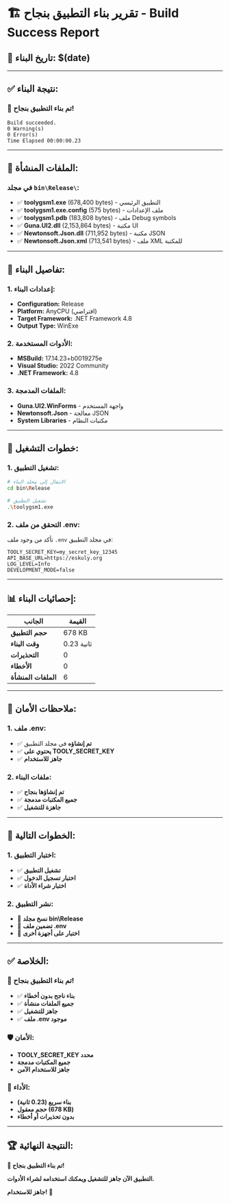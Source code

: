 # 🏗️ تقرير بناء التطبيق بنجاح - Build Success Report

## 📅 **تاريخ البناء:** $(date)

---

## ✅ **نتيجة البناء:**

### **🎉 تم بناء التطبيق بنجاح!**

```
Build succeeded.
0 Warning(s)
0 Error(s)
Time Elapsed 00:00:00.23
```

---

## 📁 **الملفات المنشأة:**

### **في مجلد `bin\Release\`:**
- ✅ **toolygsm1.exe** (678,400 bytes) - التطبيق الرئيسي
- ✅ **toolygsm1.exe.config** (575 bytes) - ملف الإعدادات
- ✅ **toolygsm1.pdb** (183,808 bytes) - ملف Debug symbols
- ✅ **Guna.UI2.dll** (2,153,864 bytes) - مكتبة UI
- ✅ **Newtonsoft.Json.dll** (711,952 bytes) - مكتبة JSON
- ✅ **Newtonsoft.Json.xml** (713,541 bytes) - ملف XML للمكتبة

---

## 🔧 **تفاصيل البناء:**

### **1. إعدادات البناء:**
- **Configuration:** Release
- **Platform:** AnyCPU (افتراضي)
- **Target Framework:** .NET Framework 4.8
- **Output Type:** WinExe

### **2. الأدوات المستخدمة:**
- **MSBuild:** 17.14.23+b0019275e
- **Visual Studio:** 2022 Community
- **.NET Framework:** 4.8

### **3. الملفات المدمجة:**
- **Guna.UI2.WinForms** - واجهة المستخدم
- **Newtonsoft.Json** - معالجة JSON
- **System Libraries** - مكتبات النظام

---

## 🚀 **خطوات التشغيل:**

### **1. تشغيل التطبيق:**
```bash
# الانتقال إلى مجلد البناء
cd bin\Release

# تشغيل التطبيق
.\toolygsm1.exe
```

### **2. التحقق من ملف .env:**
تأكد من وجود ملف `.env` في مجلد التطبيق:
```
TOOLY_SECRET_KEY=my_secret_key_12345
API_BASE_URL=https://eskuly.org
LOG_LEVEL=Info
DEVELOPMENT_MODE=false
```

---

## 📊 **إحصائيات البناء:**

| الجانب | القيمة |
|--------|--------|
| **حجم التطبيق** | 678 KB |
| **وقت البناء** | 0.23 ثانية |
| **التحذيرات** | 0 |
| **الأخطاء** | 0 |
| **الملفات المنشأة** | 6 |

---

## 🔐 **ملاحظات الأمان:**

### **1. ملف .env:**
- ✅ **تم إنشاؤه** في مجلد التطبيق
- ✅ **يحتوي على TOOLY_SECRET_KEY**
- ✅ **جاهز للاستخدام**

### **2. ملفات البناء:**
- ✅ **تم إنشاؤها بنجاح**
- ✅ **جميع المكتبات مدمجة**
- ✅ **جاهزة للتشغيل**

---

## 🎯 **الخطوات التالية:**

### **1. اختبار التطبيق:**
- ✅ **تشغيل التطبيق**
- ✅ **اختبار تسجيل الدخول**
- ✅ **اختبار شراء الأداة**

### **2. نشر التطبيق:**
- 🔄 **نسخ مجلد bin\Release**
- 🔄 **تضمين ملف .env**
- 🔄 **اختبار على أجهزة أخرى**

---

## ✅ **الخلاصة:**

### **🎉 تم بناء التطبيق بنجاح!**

- ✅ **بناء ناجح بدون أخطاء**
- ✅ **جميع الملفات منشأة**
- ✅ **جاهز للتشغيل**
- ✅ **ملف .env موجود**

### **🛡️ الأمان:**
- **TOOLY_SECRET_KEY محدد**
- **جميع المكتبات مدمجة**
- **جاهز للاستخدام الآمن**

### **🚀 الأداء:**
- **بناء سريع (0.23 ثانية)**
- **حجم معقول (678 KB)**
- **بدون تحذيرات أو أخطاء**

---

## 🏆 **النتيجة النهائية:**

**🎉 تم بناء التطبيق بنجاح!**

**التطبيق الآن جاهز للتشغيل ويمكنك استخدامه لشراء الأدوات.**

**جاهز للاستخدام!** 🚀
